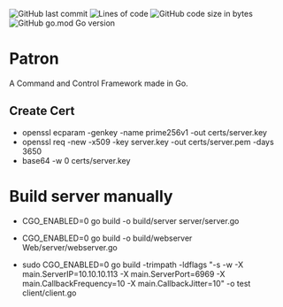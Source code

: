 ![GitHub last commit](https://img.shields.io/github/last-commit/PatronC2/Patron?style=flat&logo=github)
![Lines of code](https://img.shields.io/tokei/lines/github/PatronC2/Patron?style=flat&logo=github)
![GitHub code size in bytes](https://img.shields.io/github/languages/code-size/PatronC2/Patron?style=flat&logo=github)
![GitHub go.mod Go version](https://img.shields.io/github/go-mod/go-version/PatronC2/Patron?style=flat&logo=go)

# Patron

A Command and Control Framework made in Go.

## Create Cert

* openssl ecparam -genkey -name prime256v1 -out certs/server.key
* openssl req -new -x509 -key server.key -out certs/server.pem -days 3650
* base64 -w 0 certs/server.key 

# Build server manually

* CGO_ENABLED=0 go build -o build/server server/server.go  
* CGO_ENABLED=0 go build -o build/webserver Web/server/webserver.go

* sudo CGO_ENABLED=0 go build -trimpath -ldflags "-s -w -X main.ServerIP=10.10.10.113 -X main.ServerPort=6969 -X main.CallbackFrequency=10 -X main.CallbackJitter=10" -o test client/client.go